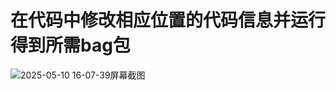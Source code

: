 #  在代码中修改相应位置的代码信息并运行得到所需bag包

![2025-05-10 16-07-39屏幕截图](https://github.com/user-attachments/assets/cfdb83d7-d807-4dd7-bc5c-75ed0bbd3e7f)

